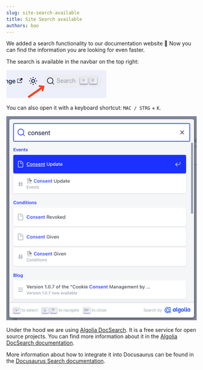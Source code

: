 ```yaml
---
slug: site-search-available
title: Site Search available
authors: bao
---
```


We added a search functionality to our documentation website 🎉 Now you can find the information you are looking for even faster.

The search is available in the navbar on the top right:

![Searchbox_in_navbar](searchbox-in-navbar.png)

<!--truncate-->

You can also open it with a keyboard shortcut: `MAC / STRG` + `K`.

![search results example](search-results-example.png)

Under the hood we are using [Algolia DocSearch](https://docsearch.algolia.com/). It is a free service for open source projects. You can find more information about it in the [Algolia DocSearch documentation](https://docsearch.algolia.com/docs/what-is-docsearch).

More information about how to integrate it into Docusaurus can be found in the [Docusaurus Search documentation](https://docusaurus.io/docs/search#using-algolia-docsearch).